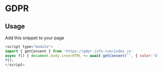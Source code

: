 # GDPR

## Usage

Add this snippet to your page

```javascript
<script type="module">
import { getConsent } from 'https://gdpr.jsfn.run/index.js'
async f() { document.body.innerHTML += await getConsent('', { color:'black', bgColor:'white' }); }
f();
</script>
```